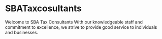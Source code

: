 # SBATaxcosultants
Welcome to SBA Tax Consultants With our knowledgeable staff and commitment to excellence, we strive to provide good service to individuals and businesses.

